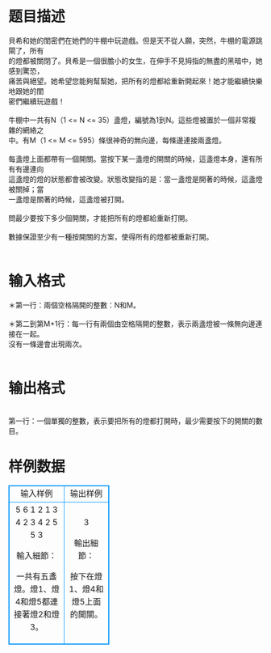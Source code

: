 # 

 
 # 题目描述 
<p>
貝希和她的閨密們在她們的牛棚中玩遊戲。但是天不從人願，突然，牛棚的電源跳閘了，所有<br>的燈都被關閉了。貝希是一個很膽小的女生，在伸手不見拇指的無盡的黑暗中，她感到驚恐，<br>痛苦與絕望。她希望您能夠幫幫她，把所有的燈都給重新開起來！她才能繼續快樂地跟她的閨<br>密們繼續玩遊戲！<br><br>牛棚中一共有N（1 <= N <= 35）盞燈，編號為1到N。這些燈被置於一個非常複雜的網絡之<br>中。有M（1 <= M <= 595）條很神奇的無向邊，每條邊連接兩盞燈。<br><br>每盞燈上面都帶有一個開關。當按下某一盞燈的開關的時候，這盞燈本身，還有所有有邊連向<br>這盞燈的燈的狀態都會被改變。狀態改變指的是：當一盞燈是開著的時候，這盞燈被關掉；當<br>一盞燈是關著的時候，這盞燈被打開。<br><br>問最少要按下多少個開關，才能把所有的燈都給重新打開。<br><br>數據保證至少有一種按開關的方案，使得所有的燈都被重新打開。<br><br></p> 

 
 # 输入格式 
<p>
＊第一行：兩個空格隔開的整數：N和M。<br><br>＊第二到第M+1行：每一行有兩個由空格隔開的整數，表示兩盞燈被一條無向邊連接在一起。<br>	沒有一條邊會出現兩次。<br><br></p> 

 
 # 输出格式 
<p>
<br>第一行：一個單獨的整數，表示要把所有的燈都打開時，最少需要按下的開關的數目。<br></p> 
# 样例数据
<style>
        table,table tr th, table tr td { border:1px solid #0094ff; }
        table { width: 200px; min-height: 25px; line-height: 25px; text-align: center; border-collapse: collapse;}   
    </style>
<table>
	<tr>
		<td>输入样例</td>
		<td>输出样例</td>
	</tr>
<tr><td>5 6
1 2
1 3
4 2
3 4
2 5
5 3

輸入細節：

一共有五盞燈。燈1、燈4和燈5都連接著燈2和燈3。

</td><td>3

輸出細節：

按下在燈1、燈4和燈5上面的開關。</td></tr></table>
